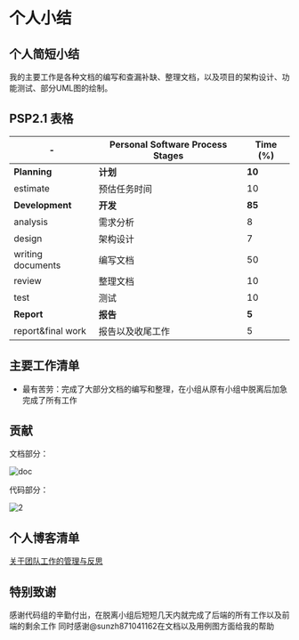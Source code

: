 ﻿#     个人小结


##  个人简短小结

我的主要工作是各种文档的编写和查漏补缺、整理文档，以及项目的架构设计、功能测试、部分UML图的绘制。

##  PSP2.1 表格

|  - |Personal Software Process Stages|Time (%)|
|---|--------------------------------|--------|
|**Planning**|**计划**|**10**|
|estimate|预估任务时间|10|
|**Development**|**开发**|**85**|
|analysis|需求分析|8|
|design|架构设计|7|
|writing documents|编写文档|50|
|review|整理文档|10|
|test|测试|10|
|**Report**|**报告**|**5**|
|report&final work|报告以及收尾工作|5|

##  主要工作清单

-   最有苦劳：完成了大部分文档的编写和整理，在小组从原有小组中脱离后加急完成了所有工作

##  贡献

文档部分：

![doc][1]

代码部分：

![2][2]

##  个人博客清单

[关于团队工作的管理与反思](https://blog.csdn.net/DerryYan/article/details/94367706)

##  特别致谢

感谢代码组的辛勤付出，在脱离小组后短短几天内就完成了后端的所有工作以及前端的剩余工作
同时感谢@sunzh871041162在文档以及用例图方面给我的帮助


  [1]: https://github.com/Derryyan/-/blob/master/commit2.png?raw=true
  [2]: https://github.com/Derryyan/-/blob/master/commit1.png?raw=true